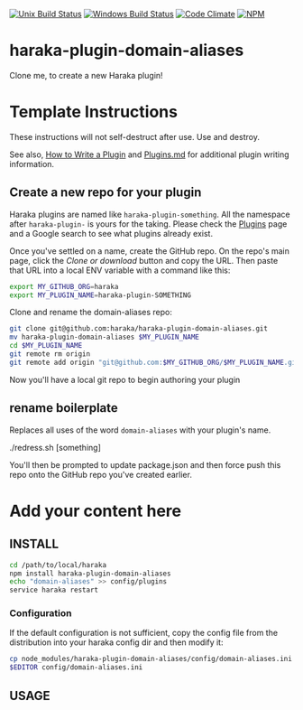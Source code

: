 [![Unix Build Status][ci-img]][ci-url]
[![Windows Build Status][ci-win-img]][ci-win-url]
[![Code Climate][clim-img]][clim-url]
[![NPM][npm-img]][npm-url]

# haraka-plugin-domain-aliases

Clone me, to create a new Haraka plugin!

# Template Instructions

These instructions will not self-destruct after use. Use and destroy.

See also, [How to Write a Plugin](https://github.com/haraka/Haraka/wiki/Write-a-Plugin) and [Plugins.md](https://github.com/haraka/Haraka/blob/master/docs/Plugins.md) for additional plugin writing information.

## Create a new repo for your plugin

Haraka plugins are named like `haraka-plugin-something`. All the namespace after `haraka-plugin-` is yours for the taking. Please check the [Plugins](https://github.com/haraka/Haraka/blob/master/Plugins.md) page and a Google search to see what plugins already exist.

Once you've settled on a name, create the GitHub repo. On the repo's main page, click the _Clone or download_ button and copy the URL. Then paste that URL into a local ENV variable with a command like this:

```sh
export MY_GITHUB_ORG=haraka
export MY_PLUGIN_NAME=haraka-plugin-SOMETHING
```

Clone and rename the domain-aliases repo:

```sh
git clone git@github.com:haraka/haraka-plugin-domain-aliases.git
mv haraka-plugin-domain-aliases $MY_PLUGIN_NAME
cd $MY_PLUGIN_NAME
git remote rm origin
git remote add origin "git@github.com:$MY_GITHUB_ORG/$MY_PLUGIN_NAME.git"
```

Now you'll have a local git repo to begin authoring your plugin

## rename boilerplate

Replaces all uses of the word `domain-aliases` with your plugin's name.

./redress.sh [something]

You'll then be prompted to update package.json and then force push this repo onto the GitHub repo you've created earlier.


# Add your content here

## INSTALL

```sh
cd /path/to/local/haraka
npm install haraka-plugin-domain-aliases
echo "domain-aliases" >> config/plugins
service haraka restart
```

### Configuration

If the default configuration is not sufficient, copy the config file from the distribution into your haraka config dir and then modify it:

```sh
cp node_modules/haraka-plugin-domain-aliases/config/domain-aliases.ini config/domain-aliases.ini
$EDITOR config/domain-aliases.ini
```

## USAGE


<!-- leave these buried at the bottom of the document -->
[ci-img]: https://github.com/haraka/haraka-plugin-domain-aliases/workflows/Plugin%20Tests/badge.svg
[ci-url]: https://github.com/haraka/haraka-plugin-domain-aliases/actions?query=workflow%3A%22Plugin+Tests%22
[ci-win-img]: https://github.com/haraka/haraka-plugin-domain-aliases/workflows/Plugin%20Tests%20-%20Windows/badge.svg
[ci-win-url]: https://github.com/haraka/haraka-plugin-domain-aliases/actions?query=workflow%3A%22Plugin+Tests+-+Windows%22
[clim-img]: https://codeclimate.com/github/haraka/haraka-plugin-domain-aliases/badges/gpa.svg
[clim-url]: https://codeclimate.com/github/haraka/haraka-plugin-domain-aliases
[npm-img]: https://nodei.co/npm/haraka-plugin-domain-aliases.png
[npm-url]: https://www.npmjs.com/package/haraka-plugin-domain-aliases
